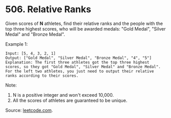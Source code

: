 # 506. Relative Ranks

Given scores of **N** athletes, find their relative ranks and the people with the top three highest scores, who will be awarded medals: "Gold Medal", "Silver Medal" and "Bronze Medal".

Example 1:

```
Input: [5, 4, 3, 2, 1]
Output: ["Gold Medal", "Silver Medal", "Bronze Medal", "4", "5"]
Explanation: The first three athletes got the top three highest scores, so they got "Gold Medal", "Silver Medal" and "Bronze Medal". 
For the left two athletes, you just need to output their relative ranks according to their scores.
```

Note:

1) N is a positive integer and won't exceed 10,000.
2) All the scores of athletes are guaranteed to be unique.

Source: [leetcode.com](https://leetcode.com/problems/relative-ranks/).
